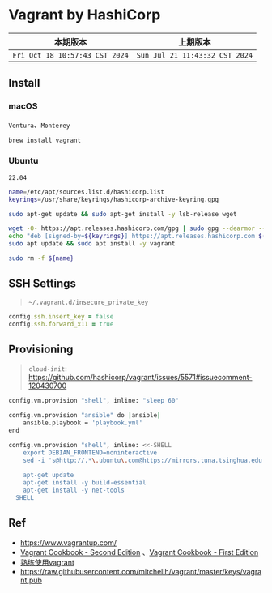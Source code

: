# Vagrant by HashiCorp

|本期版本| 上期版本
|:---:|:---:
`Fri Oct 18 10:57:43 CST 2024` | `Sun Jul 21 11:43:32 CST 2024`

## Install

### macOS

`Ventura`、`Monterey`

```bash
brew install vagrant
```

### Ubuntu

`22.04`

```bash
name=/etc/apt/sources.list.d/hashicorp.list
keyrings=/usr/share/keyrings/hashicorp-archive-keyring.gpg

sudo apt-get update && sudo apt-get install -y lsb-release wget

wget -O- https://apt.releases.hashicorp.com/gpg | sudo gpg --dearmor --yes --output ${keyrings}
echo "deb [signed-by=${keyrings}] https://apt.releases.hashicorp.com $(lsb_release -cs) main" | sudo tee ${name}
sudo apt update && sudo apt install -y vagrant
```

```bash
sudo rm -f ${name}
```



## SSH Settings

> `~/.vagrant.d/insecure_private_key`

```ruby
config.ssh.insert_key = false
config.ssh.forward_x11 = true
```



## Provisioning

> `cloud-init`: <https://github.com/hashicorp/vagrant/issues/5571#issuecomment-120430700>

```bash
config.vm.provision "shell", inline: "sleep 60"
```

```bash
config.vm.provision "ansible" do |ansible|
	ansible.playbook = 'playbook.yml'
end
```

```bash
config.vm.provision "shell", inline: <<-SHELL
    export DEBIAN_FRONTEND=noninteractive
    sed -i 's@http://.*\.ubuntu\.com@https://mirrors.tuna.tsinghua.edu.cn@g' /etc/apt/sources.list
		
    apt-get update
    apt-get install -y build-essential
    apt-get install -y net-tools
  SHELL
```


## Ref

* <https://www.vagrantup.com/>
* [Vagrant Cookbook - Second Edition](https://leanpub.com/vagrantcookbook) 、[Vagrant Cookbook - First Edition](https://1lib.us/book/2610987/b56779?id=2610987&secret=b56779&dsource=recommend)
* [熟练使用vagrant](https://www.junmajinlong.com/virtual/index/#vagrant)
* <https://raw.githubusercontent.com/mitchellh/vagrant/master/keys/vagrant.pub>